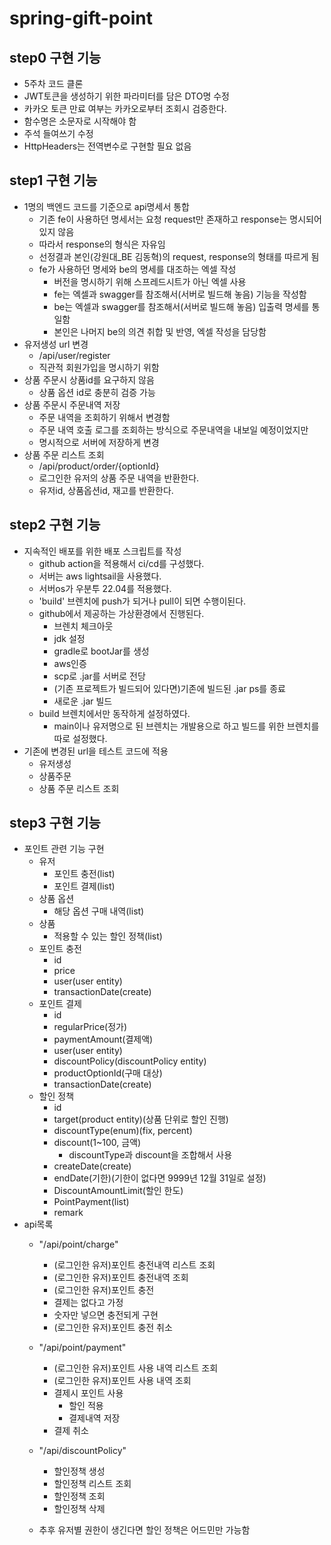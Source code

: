 # spring-gift-point

## step0 구현 기능

- 5주차 코드 클론
- JWT토큰을 생성하기 위한 파라미터를 담은 DTO명 수정
- 카카오 토큰 만료 여부는 카카오로부터 조회시 검증한다. 
- 함수명은 소문자로 시작해야 함
- 주석 들여쓰기 수정
- HttpHeaders는 전역변수로 구현할 필요 없음

## step1 구현 기능

- 1명의 백엔드 코드를 기준으로 api명세서 통합
  - 기존 fe이 사용하던 명세서는 요청 request만 존재하고 response는 명시되어 있지 않음
  - 따라서 response의 형식은 자유임
  - 선정결과 본인(강원대_BE 김동혁)의 request, response의 형태를 따르게 됨
  - fe가 사용하던 명세와 be의 명세를 대조하는 엑셀 작성
    - 버전을 명시하기 위해 스프레드시트가 아닌 엑셀 사용
    - fe는 엑셀과 swagger를 참조해서(서버로 빌드해 놓음) 기능을 작성함
    - be는 엑셀과 swagger를 참조해서(서버로 빌드해 놓음) 입출력 명세를 통일함
    - 본인은 나머지 be의 의견 취합 및 반영, 엑셀 작성을 담당함
- 유저생성 url 변경
  - /api/user/register
  - 직관적 회원가입을 명시하기 위함
- 상품 주문시 상품id를 요구하지 않음
  - 상품 옵션 id로 충분히 검증 가능
- 상품 주문시 주문내역 저장
  - 주문 내역을 조회하기 위해서 변경함
  - 주문 내역 호출 로그를 조회하는 방식으로 주문내역을 내보일 예정이었지만
  - 명시적으로 서버에 저장하게 변경
- 상품 주문 리스트 조회
  - /api/product/order/{optionId}
  - 로그인한 유저의 상품 주문 내역을 반환한다.
  - 유저id, 상품옵션id, 재고를 반환한다.

## step2 구현 기능

- 지속적인 배포를 위한 배포 스크립트를 작성
  - github action을 적용해서 ci/cd를 구성했다.
  - 서버는 aws lightsail을 사용했다.
  - 서버os가 우분투 22.04를 적용했다.
  - 'build' 브렌치에 push가 되거나 pull이 되면 수행이된다.
  - github에서 제공하는 가상환경에서 진행된다.
    - 브렌치 체크아웃
    - jdk 설정
    - gradle로 bootJar를 생성
    - aws인증
    - scp로 .jar를 서버로 전당
    - (기존 프로젝트가 빌드되어 있다면)기존에 빌드된 .jar ps를 종료
    - 새로운 .jar 빌드
  - build 브렌치에서만 동작하게 설정하였다.
    - main이나 유저명으로 된 브렌치는 개발용으로 하고 빌드를 위한 브렌치를 따로 설정했다. 
- 기존에 변경된 url을 테스트 코드에 적용
  - 유저생성
  - 상품주문
  - 상품 주문 리스트 조회

## step3 구현 기능

- 포인트 관련 기능 구현
  - 유저
    - 포인트 충전(list)
    - 포인트 결제(list)
  - 상품 옵션
    - 해당 옵션 구매 내역(list)
  - 상품
    - 적용할 수 있는 할인 정책(list)
  - 포인트 충전
    - id
    - price
    - user(user entity)
    - transactionDate(create)
  - 포인트 결제
    - id
    - regularPrice(정가)
    - paymentAmount(결제액)
    - user(user entity)
    - discountPolicy(discountPolicy entity)
    - productOptionId(구매 대상)
    - transactionDate(create)
  - 할인 정책
    - id
    - target(product entity)(상품 단위로 할인 진행)
    - discountType(enum)(fix, percent)
    - discount(1~100, 금액)
      - discountType과 discount을 조합해서 사용
    - createDate(create)
    - endDate(기한)(기한이 없다면 9999년 12월 31일로 설정)
    - DiscountAmountLimit(할인 한도)
    - PointPayment(list)
    - remark
- api목록
  - "/api/point/charge"
    - (로그인한 유저)포인트 충전내역 리스트 조회
    - (로그인한 유저)포인트 충전내역 조회
    - (로그인한 유저)포인트 충전
    - 결제는 없다고 가정
    - 숫자만 넣으면 충전되게 구현
    - (로그인한 유저)포인트 충전 취소

  - "/api/point/payment"
    - (로그인한 유저)포인트 사용 내역 리스트 조회
    - (로그인한 유저)포인트 사용 내역 조회
    - 결제시 포인트 사용
      - 할인 적용
      - 결제내역 저장
    - 결제 취소
  - "/api/discountPolicy"
    - 할인정책 생성
    - 할인정책 리스트 조회
    - 할인정책 조회
    - 할인정책 삭제
  - 추후 유저별 권한이 생긴다면 할인 정책은 어드민만 가능함